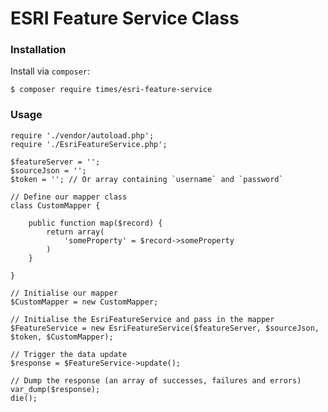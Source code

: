 # ESRI Feature Service Class


### Installation

Install via `composer`:

`$ composer require times/esri-feature-service`


### Usage

	require './vendor/autoload.php';
	require './EsriFeatureService.php';

	$featureServer = '';
	$sourceJson = '';
	$token = ''; // Or array containing `username` and `password`

	// Define our mapper class
	class CustomMapper {

		public function map($record) {
			return array(
				'someProperty' = $record->someProperty
			)
		}

	}
		
	// Initialise our mapper
	$CustomMapper = new CustomMapper;

	// Initialise the EsriFeatureService and pass in the mapper
	$FeatureService = new EsriFeatureService($featureServer, $sourceJson, $token, $CustomMapper);

	// Trigger the data update
	$response = $FeatureService->update();

	// Dump the response (an array of successes, failures and errors)
	var_dump($response);
	die();